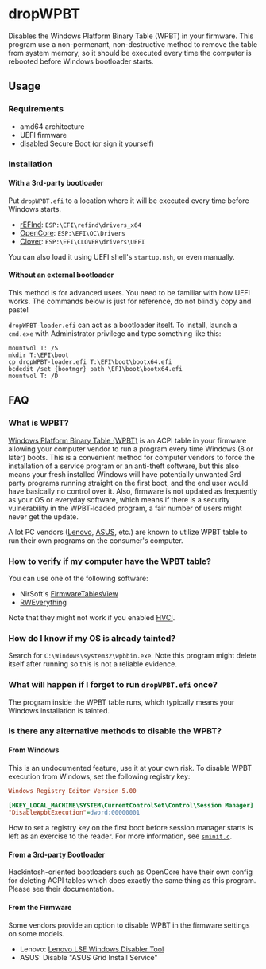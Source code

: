 # dropWPBT

Disables the Windows Platform Binary Table (WPBT) in your firmware. This program use a non-permenant, non-destructive method to remove the table from system memory, so it should be executed every time the computer is rebooted before Windows bootloader starts.

## Usage

### Requirements

* amd64 architecture
* UEFI firmware
* disabled Secure Boot (or sign it yourself)

### Installation

#### With a 3rd-party bootloader

Put `dropWPBT.efi` to a location where it will be executed every time before Windows starts.

* [rEFInd](https://www.rodsbooks.com/refind/): `ESP:\EFI\refind\drivers_x64`
* [OpenCore](https://github.com/acidanthera/OpenCorePkg): `ESP:\EFI\OC\Drivers`
* [Clover](https://github.com/CloverHackyColor/CloverBootloader): `ESP:\EFI\CLOVER\drivers\UEFI`

You can also load it using UEFI shell's `startup.nsh`, or even manually.

#### Without an external bootloader

This method is for advanced users. You need to be familiar with how UEFI works. The commands below is just for reference, do not blindly copy and paste!

`dropWPBT-loader.efi` can act as a bootloader itself. To install, launch a `cmd.exe` with Administrator privilege and type something like this:

```
mountvol T: /S
mkdir T:\EFI\boot
cp dropWPBT-loader.efi T:\EFI\boot\bootx64.efi
bcdedit /set {bootmgr} path \EFI\boot\bootx64.efi
mountvol T: /D
```

## FAQ

### What is WPBT?

[Windows Platform Binary Table (WPBT)](https://download.microsoft.com/download/8/A/2/8A2FB72D-9B96-4E2D-A559-4A27CF905A80/windows-platform-binary-table.docx) is an ACPI table in your firmware allowing your computer vendor to run a program every time Windows (8 or later) boots. This is a convenient method for computer vendors to force the installation of a service program or an anti-theft software, but this also means your fresh installed Windows will have potentially unwanted 3rd party programs running straight on the first boot, and the end user would have basically no control over it. Also, firmware is not updated as frequently as your OS or everyday software, which means if there is a security vulnerability in the WPBT-loaded program, a fair number of users might never get the update.

A lot PC vendors ([Lenovo](https://borncity.com/win/2017/12/06/vendors-rootkit-windows-platform-binary-table-wpbt/), [ASUS](https://www.dpreview.com/forums/thread/4438288), etc.) are known to utilize WPBT table to run their own programs on the consumer's computer.

### How to verify if my computer have the WPBT table?

You can use one of the following software:

* NirSoft's [FirmwareTablesView](https://www.nirsoft.net/utils/firmware_tables_view.html)
* [RWEverything](http://rweverything.com/)

Note that they might not work if you enabled [HVCI](https://docs.microsoft.com/en-us/windows/security/threat-protection/device-guard/enable-virtualization-based-protection-of-code-integrity).

### How do I know if my OS is already tainted?

Search for `C:\Windows\system32\wpbbin.exe`. Note this program might delete itself after running so this is not a reliable evidence.

### What will happen if I forget to run `dropWPBT.efi` once?

The program inside the WPBT table runs, which typically means your Windows installation is tainted.

### Is there any alternative methods to disable the WPBT?

#### From Windows

This is an undocumented feature, use it at your own risk. To disable WPBT execution from Windows, set the following registry key:

```ini
Windows Registry Editor Version 5.00

[HKEY_LOCAL_MACHINE\SYSTEM\CurrentControlSet\Control\Session Manager]
"DisableWpbtExecution"=dword:00000001
```

How to set a registry key on the first boot before session manager starts is left as an exercise to the reader. For more information, see [`sminit.c`](https://careers.microsoft.com/).

#### From a 3rd-party Bootloader

Hackintosh-oriented bootloaders such as OpenCore have their own config for deleting ACPI tables which does exactly the same thing as this program. Please see their documentation. 

#### From the Firmware

Some vendors provide an option to disable WPBT in the firmware settings on some models. 

* Lenovo: [Lenovo LSE Windows Disabler Tool](https://support.lenovo.com/no/zh/downloads/ds104370)
* ASUS: Disable "ASUS Grid Install Service"
